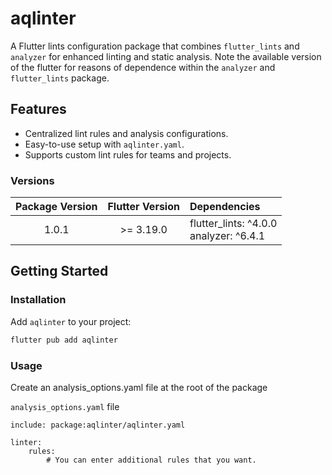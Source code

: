 # aqlinter

A Flutter lints configuration package that combines `flutter_lints` and `analyzer` for enhanced linting and static analysis.
Note the available version of the flutter for reasons of dependence within the `analyzer` and `flutter_lints` package.

## Features

- Centralized lint rules and analysis configurations.
- Easy-to-use setup with `aqlinter.yaml`.
- Supports custom lint rules for teams and projects.

### Versions
| **Package Version** | **Flutter Version** | **Dependencies**  |
|:-------------------:|:-------------------:|:------------------|
| 1.0.1 | >= 3.19.0 | flutter_lints: ^4.0.0<br>analyzer: ^6.4.1 |


## Getting Started

### Installation

Add `aqlinter` to your project:
```bash
flutter pub add aqlinter
```

### Usage

Create an analysis_options.yaml file at the root of the package

`analysis_options.yaml` file
```
include: package:aqlinter/aqlinter.yaml

linter:
    rules:
        # You can enter additional rules that you want.
```

